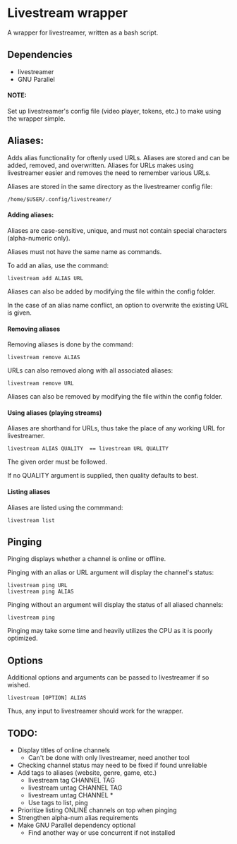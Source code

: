 # Livestream wrapper

A wrapper for livestreamer, written as a bash script.

## Dependencies
- livestreamer
- GNU Parallel

#### NOTE:

Set up livestreamer's config file (video player, tokens, etc.) to make using the wrapper simple.

## Aliases:

Adds alias functionality for oftenly used URLs. Aliases are stored and can be added, removed, and overwritten.
Aliases for URLs makes using livestreamer easier and removes the need to remember various URLs.

Aliases are stored in the same directory as the livestreamer config file:
```
/home/$USER/.config/livestreamer/
```

#### Adding aliases:

Aliases are case-sensitive, unique, and must not contain special characters (alpha-numeric only).

Aliases must not have the same name as commands.

To add an alias, use the command:
```
livestream add ALIAS URL
```

Aliases can also be added by modifying the file within the config folder.

In the case of an alias name conflict, an option to overwrite the existing URL is given.

#### Removing aliases

Removing aliases is done by the command:
```
livestream remove ALIAS
```

URLs can also removed along with all associated aliases:
```
livestream remove URL
```

 Aliases can also be removed by modifying the file within the config folder.
 
#### Using aliases (playing streams)

Aliases are shorthand for URLs, thus take the place of any working URL for livestreamer.
```
livestream ALIAS QUALITY  == livestream URL QUALITY
```
The given order must be followed.

If no QUALITY argument is supplied, then quality defaults to best.

#### Listing aliases

Aliases are listed using the commmand:
```
livestream list
```

## Pinging

Pinging displays whether a channel is online or offline. 

Pinging with an alias or URL argument will display the channel's status:
```
livestream ping URL
livestream ping ALIAS
```

Pinging without an argument will display the status of all aliased channels:
```
livestream ping
```

Pinging may take some time and heavily utilizes the CPU as it is poorly optimized.

## Options

Additional options and arguments can be passed to livestreamer if so wished.
```
livestream [OPTION] ALIAS
```

Thus, any input to livestreamer should work for the wrapper.

## TODO:
  - Display titles of online channels
    - Can't be done with only livestreamer, need another tool
  - Checking channel status may need to be fixed if found unreliable
  - Add tags to aliases (website, genre, game, etc.)
  	- livestream tag CHANNEL TAG
	- livestream untag CHANNEL TAG
	- livestream untag CHANNEL *
  	- Use tags to list, ping
  - Prioritize listing ONLINE channels on top when pinging
  - Strengthen alpha-num alias requirements
  - Make GNU Parallel dependency optional
  	- Find another way or use concurrent if not installed
